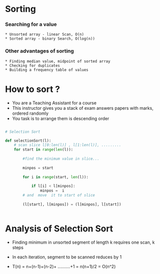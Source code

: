 # Sorting

### Searching for a value 
    
    * Unsorted array - linear Scan, O(n)
    * Sorted array - binary Search, O(log(n))

### Other advantages of sorting

    * Finding median value, midpoint of sorted array
    * Checking for duplicates
    * Building a frequency table of values

# How to sort ?

* You are a Teaching Assistant for a course
* This instructor gives you a stack of exam answers papers with marks, ordered randomly
* You task is to arrange them is descending order


```python

# Selection Sort

def selectionSort(l):
    # scan slice l[0:len(l)] , l[1:len(l)], .........
    for start in range(len(l)):
        
        #find the minimum value in slice...
        
        minpos = start
        
        for i in range(start, len(l)):
            
            if l[i] < l[minpos]:
                minpos =  i
        # and  move  it to start of slice
        
        (l[start], l[minpos]) = (l[minpos], l[start])
            

```

# Analysis of Selection Sort

* Finding minimum in unsorted segment of length k requires one scan, k steps

* In each iteration, segment to be scanned reduces by 1

* T(n) = n+(n-1)+(n-2)+ ..........+1 = n(n+1)/2 = O(n^2)
